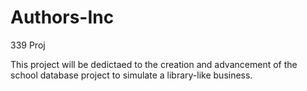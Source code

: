 # Authors-Inc
339 Proj

This project will be dedictaed to the creation and advancement of the school database project to simulate a library-like business.
